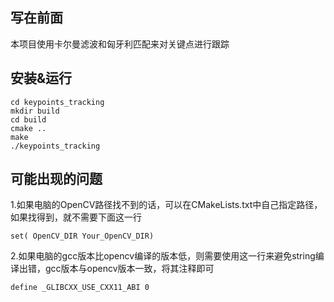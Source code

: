 ## 写在前面

本项目使用卡尔曼滤波和匈牙利匹配来对关键点进行跟踪



## 安装&运行

```
cd keypoints_tracking
mkdir build
cd build
cmake ..
make
./keypoints_tracking
```

## 可能出现的问题
1.如果电脑的OpenCV路径找不到的话，可以在CMakeLists.txt中自己指定路径，如果找得到，就不需要下面这一行
```
set( OpenCV_DIR Your_OpenCV_DIR)
```

2.如果电脑的gcc版本比opencv编译的版本低，则需要使用这一行来避免string编译出错，gcc版本与opencv版本一致，将其注释即可
```
define _GLIBCXX_USE_CXX11_ABI 0
```
